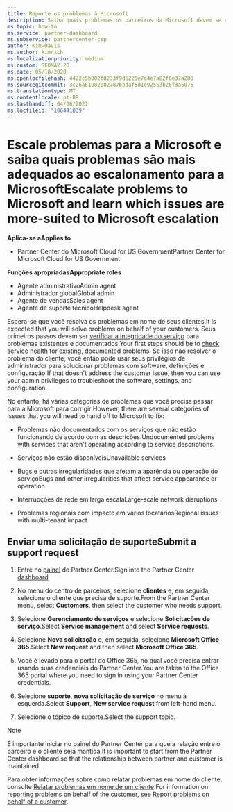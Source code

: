 ```yaml
---
title: Reporte os problemas à Microsoft
description: Saiba quais problemas os parceiros da Microsoft devem se resolver para seus clientes e quais problemas eles podem precisar escalonar para a Microsoft.
ms.topic: how-to
ms.service: partner-dashboard
ms.subservice: partnercenter-csp
author: Kim-Davis
ms.author: kimnich
ms.localizationpriority: medium
ms.custom: SEOMAY.20
ms.date: 05/18/2020
ms.openlocfilehash: 4422c5b002f8233f9d6225e7d4e7a82f6e37a280
ms.sourcegitcommit: 3c26a61982082787bbdaf5d1e92553b26f3a5076
ms.translationtype: MT
ms.contentlocale: pt-BR
ms.lasthandoff: 04/06/2021
ms.locfileid: "106441839"
---
```

# <a name="escalate-problems-to-microsoft-and-learn-which-issues-are-more-suited-to-microsoft-escalation"></a><span data-ttu-id="ea506-103">Escale problemas para a Microsoft e saiba quais problemas são mais adequados ao escalonamento para a Microsoft</span><span class="sxs-lookup"><span data-stu-id="ea506-103">Escalate problems to Microsoft and learn which issues are more-suited to Microsoft escalation</span></span>  

<span data-ttu-id="ea506-104">**Aplica-se a**</span><span class="sxs-lookup"><span data-stu-id="ea506-104">**Applies to**</span></span>

- <span data-ttu-id="ea506-105">Partner Center do Microsoft Cloud for US Government</span><span class="sxs-lookup"><span data-stu-id="ea506-105">Partner Center for Microsoft Cloud for US Government</span></span>

<span data-ttu-id="ea506-106">**Funções apropriadas**</span><span class="sxs-lookup"><span data-stu-id="ea506-106">**Appropriate roles**</span></span>

- <span data-ttu-id="ea506-107">Agente administrativo</span><span class="sxs-lookup"><span data-stu-id="ea506-107">Admin agent</span></span>
- <span data-ttu-id="ea506-108">Administrador global</span><span class="sxs-lookup"><span data-stu-id="ea506-108">Global admin</span></span>
- <span data-ttu-id="ea506-109">Agente de vendas</span><span class="sxs-lookup"><span data-stu-id="ea506-109">Sales agent</span></span>
- <span data-ttu-id="ea506-110">Agente de suporte técnico</span><span class="sxs-lookup"><span data-stu-id="ea506-110">Helpdesk agent</span></span>

<span data-ttu-id="ea506-111">Espera-se que você resolva os problemas em nome de seus clientes.</span><span class="sxs-lookup"><span data-stu-id="ea506-111">It is expected that you will solve problems on behalf of your customers.</span></span> <span data-ttu-id="ea506-112">Seus primeiros passos devem ser [verificar a integridade do serviço](check-service-health.md) para problemas existentes e documentados.</span><span class="sxs-lookup"><span data-stu-id="ea506-112">Your first steps should be to [check service health](check-service-health.md) for existing, documented problems.</span></span> <span data-ttu-id="ea506-113">Se isso não resolver o problema do cliente, você então pode usar seus privilégios de administrador para solucionar problemas com software, definições e configuração.</span><span class="sxs-lookup"><span data-stu-id="ea506-113">If that doesn't address the customer issue, then you can use your admin privileges to troubleshoot the software, settings, and configuration.</span></span>

<span data-ttu-id="ea506-114">No entanto, há várias categorias de problemas que você precisa passar para a Microsoft para corrigir:</span><span class="sxs-lookup"><span data-stu-id="ea506-114">However, there are several categories of issues that you will need to hand off to Microsoft to fix:</span></span>

- <span data-ttu-id="ea506-115">Problemas não documentados com os serviços que não estão funcionando de acordo com as descrições.</span><span class="sxs-lookup"><span data-stu-id="ea506-115">Undocumented problems with services that aren't operating according to service descriptions.</span></span>

- <span data-ttu-id="ea506-116">Serviços não estão disponíveis</span><span class="sxs-lookup"><span data-stu-id="ea506-116">Unavailable services</span></span>

- <span data-ttu-id="ea506-117">Bugs e outras irregularidades que afetam a aparência ou operação do serviço</span><span class="sxs-lookup"><span data-stu-id="ea506-117">Bugs and other irregularities that affect service appearance or operation</span></span>

- <span data-ttu-id="ea506-118">Interrupções de rede em larga escala</span><span class="sxs-lookup"><span data-stu-id="ea506-118">Large-scale network disruptions</span></span>

- <span data-ttu-id="ea506-119">Problemas regionais com impacto em vários locatários</span><span class="sxs-lookup"><span data-stu-id="ea506-119">Regional issues with multi-tenant impact</span></span>

## <a name="submit-a-support-request"></a><span data-ttu-id="ea506-120">Enviar uma solicitação de suporte</span><span class="sxs-lookup"><span data-stu-id="ea506-120">Submit a support request</span></span>

1. <span data-ttu-id="ea506-121">Entre no [painel](https://partner.microsoft.com/dashboard) do Partner Center.</span><span class="sxs-lookup"><span data-stu-id="ea506-121">Sign into the Partner Center [dashboard](https://partner.microsoft.com/dashboard).</span></span>

2. <span data-ttu-id="ea506-122">No menu do centro de parceiros, selecione **clientes** e, em seguida, selecione o cliente que precisa de suporte.</span><span class="sxs-lookup"><span data-stu-id="ea506-122">From the Partner Center menu, select **Customers**, then select the customer who needs support.</span></span>

3. <span data-ttu-id="ea506-123">Selecione **Gerenciamento de serviços** e selecione **Solicitações de serviço**.</span><span class="sxs-lookup"><span data-stu-id="ea506-123">Select **Service management** and select **Service requests**.</span></span>

4. <span data-ttu-id="ea506-124">Selecione **Nova solicitação** e, em seguida, selecione **Microsoft Office 365**.</span><span class="sxs-lookup"><span data-stu-id="ea506-124">Select **New request** and then select **Microsoft Office 365**.</span></span>

5. <span data-ttu-id="ea506-125">Você é levado para o portal do Office 365, no qual você precisa entrar usando suas credenciais do Partner Center.</span><span class="sxs-lookup"><span data-stu-id="ea506-125">You are taken to the Office 365 portal where you need to sign in using your Partner Center credentials.</span></span>

6. <span data-ttu-id="ea506-126">Selecione **suporte**, **nova solicitação de serviço** no menu à esquerda.</span><span class="sxs-lookup"><span data-stu-id="ea506-126">Select **Support**, **New service request** from left-hand menu.</span></span>

7. <span data-ttu-id="ea506-127">Selecione o tópico de suporte.</span><span class="sxs-lookup"><span data-stu-id="ea506-127">Select the support topic.</span></span>

>[!NOTE]
><span data-ttu-id="ea506-128">É importante iniciar no painel do Partner Center para que a relação entre o parceiro e o cliente seja mantida.</span><span class="sxs-lookup"><span data-stu-id="ea506-128">It is important to start from the Partner Center dashboard so that the relationship between partner and customer is maintained.</span></span> 

<span data-ttu-id="ea506-129">Para obter informações sobre como relatar problemas em nome do cliente, consulte [Relatar problemas em nome de um cliente](report-problems-on-behalf-of-a-customer.md).</span><span class="sxs-lookup"><span data-stu-id="ea506-129">For information on reporting problems on behalf of the customer, see [Report problems on behalf of a customer](report-problems-on-behalf-of-a-customer.md).</span></span>

